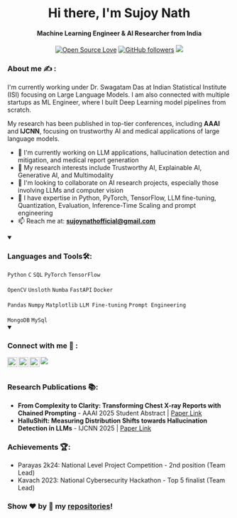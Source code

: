 <h1 align="center"> 
Hi there, I'm Sujoy Nath 
<!--   <img width="30" src="https://camo.githubusercontent.com/e8e7b06ecf583bc040eb60e44eb5b8e0ecc5421320a92929ce21522dbc34c891/68747470733a2f2f6d656469612e67697068792e636f6d2f6d656469612f6876524a434c467a6361737252346961377a2f67697068792e676966"> -->
</h1>

<h4 align="center">Machine Learning Engineer & AI Researcher from India</h4>

<div align="center">
  
[![Open Source Love](https://badges.frapsoft.com/os/v2/open-source.svg?v=103)](https://github.com/c0mrd)
[![GitHub followers](https://img.shields.io/github/followers/c0mrd.svg?style=social&label=Follow&maxAge=2592000)](https://github.com/c0mrd?tab=followers)
[![](https://img.shields.io/badge/-🌈%20Website-FFF)](https://sujoynath.in)

</div>

### About me ✍️ :

I'm currently working under Dr. Swagatam Das at Indian Statistical Institute (ISI) focusing on Large Language Models. I am also connected with multiple startups as ML Engineer, where I built Deep Learning model pipelines from scratch.

My research has been published in top-tier conferences, including <b>AAAI</b> and <b>IJCNN</b>, focusing on trustworthy AI and medical applications of large language models.

- 🔭 I'm currently working on LLM applications, hallucination detection and mitigation, and medical report generation
- 🧠 My research interests include Trustworthy AI, Explainable AI, Generative AI, and Multimodality
- 👯 I'm looking to collaborate on AI research projects, especially those involving LLMs and computer vision
- 💬 I have expertise in Python, PyTorch, TensorFlow, LLM fine-tuning, Quantization, Evaluation, Inference-Time Scaling and prompt engineering
- 📫 Reach me at: **sujoynathofficial@gmail.com**

<details open>
<summary>
  <h3> Languages and Tools🛠: </h3>
</summary>
<code>Python</code>
<code>C</code>
<code>SQL</code>
<code>PyTorch</code>
<code>TensorFlow</code>
  <br/> </br>
<code>OpenCV</code>
<code>Unsloth</code>
<code>Numba</code>
<code>FastAPI</code>
<code>Docker</code>
  </br> </br>
<code>Pandas</code>
<code>Numpy</code>
<code>Matplotlib</code>
<code>LLM Fine-tuning</code>
<code>Prompt Engineering</code>
  </br> </br>
<code>MongoDB</code>
<code>MySql</code>

</details>

<details open>
  <summary>
    <h3> Connect with me 🤝 :</h3>
  </summary>
  
  <a href="https://github.com/c0mrd" target="_blank">
  <img align="left" alt="Sujoy's Github" width="22px" src="https://upload.wikimedia.org/wikipedia/commons/thumb/a/ae/Github-desktop-logo-symbol.svg/1024px-Github-desktop-logo-symbol.svg.png" />
</a>

<a href="https://www.linkedin.com/in/sujoy-nath-c0mrd/" target="_blank">
  <img align="left" alt="Sujoy's LinkedIn" width="22px" src="https://cdn3.iconfinder.com/data/icons/inficons/512/linkedin.png" />
</a>

<a href="https://scholar.google.com/citations?user=OhzlAyUAAAAJ&hl=en" target="_blank">
  <img align="left" alt="Sujoy's Google Scholar" width="22px" src="https://upload.wikimedia.org/wikipedia/commons/thumb/c/c7/Google_Scholar_logo.svg/1024px-Google_Scholar_logo.svg.png" />
</a>

[![](https://img.shields.io/badge/-🌈%20Website-FFF)](https://sujoynath.in)
<br/> </br>

</details>

### Research Publications 📚:

- **From Complexity to Clarity: Transforming Chest X-ray Reports with Chained Prompting** - AAAI 2025 Student Abstract | [Paper Link](https://doi.org/10.1609/aaai.v39i28.35281)
- **HalluShift: Measuring Distribution Shifts towards Hallucination Detection in LLMs** - IJCNN 2025 | [Paper Link](https://arxiv.org/abs/2504.09482)

### Achievements 🏆:

- Parayas 2k24: National Level Project Competition - 2nd position (Team Lead)
- Kavach 2023: National Cybersecurity Hackathon - Top 5 finalist (Team Lead)

### Show ❤️ by 🌟 my [repositories](https://github.com/c0mrd?tab=repositories)!
